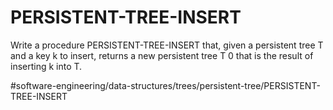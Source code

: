 # PERSISTENT-TREE-INSERT
Write a procedure PERSISTENT-TREE-INSERT that, given a persistent tree T and a key k to insert, returns a new persistent tree T 0 that is the result of inserting k into T.



#software-engineering/data-structures/trees/persistent-tree/PERSISTENT-TREE-INSERT
